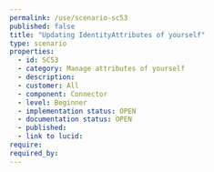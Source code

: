 ```yaml
---
permalink: /use/scenario-sc53
published: false
title: "Updating IdentityAttributes of yourself"
type: scenario
properties:
  - id: SC53
  - category: Manage attributes of yourself
  - description: 
  - customer: All
  - component: Connector
  - level: Beginner
  - implementation status: OPEN
  - documentation status: OPEN
  - published: 
  - link to lucid: 
require:
required_by:
---
```

